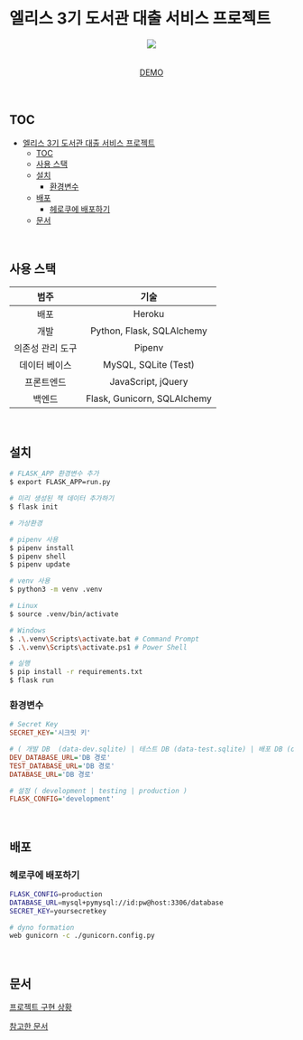 # 엘리스 3기 도서관 대출 서비스 프로젝트

<p align="center">
  <img src="https://wakatime.com/badge/user/a1389358-644f-4cbf-80e6-9eeb4261e9f2/project/bf9ae3d9-8a78-45ad-91f8-b7a20afc568b.svg?style=for-the-badge">
  <br><br><br>
  <a href="https://elice-book-rental.herokuapp.com/">DEMO</a>
  <br><br><br>
</p>

## TOC

- [엘리스 3기 도서관 대출 서비스 프로젝트](#엘리스-3기-도서관-대출-서비스-프로젝트)
  - [TOC](#toc)
  - [사용 스택](#사용-스택)
  - [설치](#설치)
    - [환경변수](#환경변수)
  - [배포](#배포)
    - [헤로쿠에 배포하기](#헤로쿠에-배포하기)
  - [문서](#문서)

<br>

## 사용 스택

|       범주       |            기술             |
| :--------------: | :-------------------------: |
|       배포       |           Heroku            |
|       개발       |  Python, Flask, SQLAlchemy  |
| 의존성 관리 도구 |           Pipenv            |
|  데이터 베이스   |    MySQL, SQLite (Test)     |
|    프론트엔드    |     JavaScript, jQuery      |
|      백엔드      | Flask, Gunicorn, SQLAlchemy |

<br>

## 설치

```zsh
# FLASK_APP 환경변수 추가
$ export FLASK_APP=run.py

# 미리 생성된 책 데이터 추가하기
$ flask init

# 가상환경

# pipenv 사용
$ pipenv install
$ pipenv shell
$ pipenv update

# venv 사용
$ python3 -m venv .venv

# Linux
$ source .venv/bin/activate

# Windows
$ .\.venv\Scripts\activate.bat # Command Prompt
$ .\.venv\Scripts\activate.ps1 # Power Shell

# 실행
$ pip install -r requirements.txt
$ flask run

```

### 환경변수

```ini
# Secret Key
SECRET_KEY='시크릿 키'

# ( 개발 DB  (data-dev.sqlite) | 테스트 DB (data-test.sqlite) | 배포 DB (data.sqlite) )
DEV_DATABASE_URL='DB 경로'
TEST_DATABASE_URL='DB 경로'
DATABASE_URL='DB 경로'

# 설정 ( development | testing | production )
FLASK_CONFIG='development'
```

<br>

## 배포

### 헤로쿠에 배포하기

```zsh
FLASK_CONFIG=production
DATABASE_URL=mysql+pymysql://id:pw@host:3306/database
SECRET_KEY=yoursecretkey

# dyno formation
web gunicorn -c ./gunicorn.config.py
```

<br>

## 문서

[프로젝트 구현 상황](/docs/todo.md)

[참고한 문서](/docs/reference.md)

